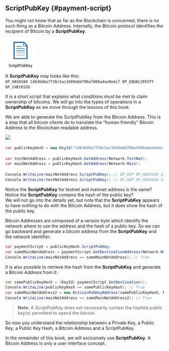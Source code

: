 ## ScriptPubKey {#payment-script}
You might not know that as far as the Blockchain is concerned, there is no such thing as a Bitcoin Address. Internally, the Bitcoin protocol identifies the recipient of Bitcoin by a **ScriptPubKey**.  

![](../assets/ScriptPubKey.png)  
A **ScriptPubKey** may looks like this:  
```OP_HASH160 14836dbe7f38c5ac3d49e8d790af808a4ee9edcf OP_EQUALVERIFY OP_CHECKSIG```  

It is a short script that explains what conditions must be met to claim ownership of bitcoins. We will go into the types of operations in a **ScriptPubKey** as we move through the lessons of this book.  

We are able to generate the ScriptPubKey from the Bitcoin Address. This is a step that all bitcoin clients do to translate the “human friendly” Bitcoin Address to the Blockchain readable address.

![](../assets/BitcoinAddressToScriptPubKey.png)  

```cs 
var publicKeyHash = new KeyId("14836dbe7f38c5ac3d49e8d790af808a4ee9edcf");

var testNetAddress = publicKeyHash.GetAddress(Network.TestNet);
var mainNetAddress = publicKeyHash.GetAddress(Network.Main);

Console.WriteLine(mainNetAddress.ScriptPubKey); // OP_DUP OP_HASH160 14836dbe7f38c5ac3d49e8d790af808a4ee9edcf OP_EQUALVERIFY OP_CHECKSIG
Console.WriteLine(testNetAddress.ScriptPubKey); // OP_DUP OP_HASH160 14836dbe7f38c5ac3d49e8d790af808a4ee9edcf OP_EQUALVERIFY OP_CHECKSIG
```  

Notice the **ScriptPubKey** for testnet and mainnet address is the same?  
Notice the **ScriptPubKey** contains the hash of the public key?  
We will not go into the details yet, but note that the **ScriptPubKey** appears to have nothing to do with the Bitcoin Address, but it does show the hash of the public key.  

Bitcoin Addresses are composed of a version byte which identify the network where to use the address and the hash of a public key. So we can go backward and generate a bitcoin address from the **ScriptPubKey** and the network identifier.

```cs
var paymentScript = publicKeyHash.ScriptPubKey;
var sameMainNetAddress = paymentScript.GetDestinationAddress(Network.Main);
Console.WriteLine(mainNetAddress == sameMainNetAddress); // True
```   

It is also possible to retrieve the hash from the **ScriptPubKey** and generate a Bitcoin Address from it:  

```cs
var samePublicKeyHash = (KeyId) paymentScript.GetDestination();
Console.WriteLine(publicKeyHash == samePublicKeyHash); // True
var sameMainNetAddress2 = new BitcoinPubKeyAddress(samePublicKeyHash, Network.Main);
Console.WriteLine(mainNetAddress == sameMainNetAddress2); // True
```   

> **Note:** A ScriptPubKey does not necessarily contain the hashed public key(s) permitted to spend the bitcoin.  

So now you understand the relationship between a Private Key, a Public Key, a Public Key Hash, a Bitcoin Address and a ScriptPubKey.

In the remainder of this book, we will exclusively use **ScriptPubKey**. A Bitcoin Address is only a user interface concept.
